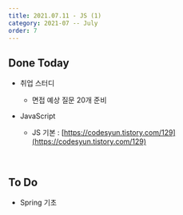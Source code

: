```yaml
---
title: 2021.07.11 - JS (1)
category: 2021-07 -- July
order: 7
---
```




## Done Today

- 취업 스터디 

  - 면접 예상 질문 20개 준비
- JavaScript
  - JS 기본 : [https://codesyun.tistory.com/129](https://codesyun.tistory.com/129)



<br>

## To Do

- Spring 기초
